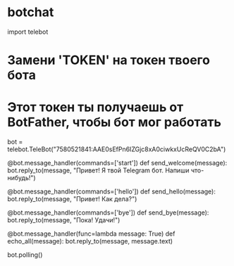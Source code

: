 # botchat
import telebot
    
# Замени 'TOKEN' на токен твоего бота
# Этот токен ты получаешь от BotFather, чтобы бот мог работать
bot = telebot.TeleBot("7580521841:AAE0sEfPn6IZGjc8xA0ciwkxUcReQV0C2bA")

@bot.message_handler(commands=['start'])
def send_welcome(message):
    bot.reply_to(message, "Привет! Я твой Telegram бот. Напиши что-нибудь!")

@bot.message_handler(commands=['hello'])
def send_hello(message):
    bot.reply_to(message, "Привет! Как дела?")

@bot.message_handler(commands=['bye'])
def send_bye(message):
    bot.reply_to(message, "Пока! Удачи!")


@bot.message_handler(func=lambda message: True)
def echo_all(message):
    bot.reply_to(message, message.text)

bot.polling()
